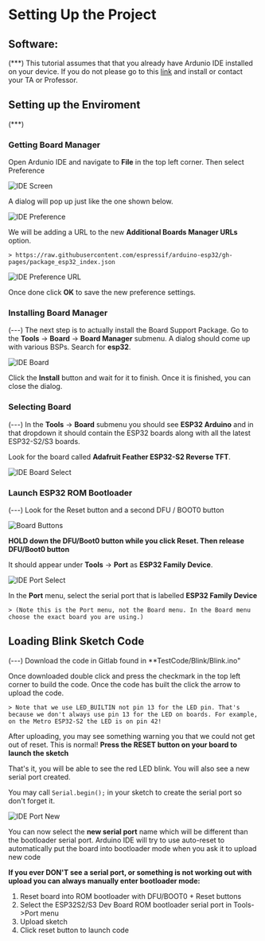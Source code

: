 # Setting Up the Project 

## Software: 
(***)
This tutorial assumes that that you already have Ardunio IDE installed on your device.  If you do not please go to this [link](http://www.arduino.cc/en/Main/Software) and install or contact your TA or Professor. 

## Setting up the Enviroment 
(***)

### Getting Board Manager 
Open Ardunio IDE and navigate to **File** in the top left corner.  Then select Preference 

![IDE Screen](/assets/images/IDE_File.png)

A dialog will pop up just like the one shown below.

![IDE Preference](/assets/images/IDE_Preference.png)

We will be adding a URL to the new **Additional Boards Manager URLs** option. 

    > https://raw.githubusercontent.com/espressif/arduino-esp32/gh-pages/package_esp32_index.json

![IDE Preference URL](/assets/images/IDE_Preference_URL.png)

Once done click **OK** to save the new preference settings.

### Installing Board Manager 
(---)
The next step is to actually install the Board Support Package. Go to the **Tools** → **Board** → **Board Manager** submenu. A dialog should come up with various BSPs. Search for **esp32**.

![IDE Board](/assets/images/IDE_Board.png)

Click the **Install** button and wait for it to finish. Once it is finished, you can close the dialog.

### Selecting Board  
(---)
In the **Tools** → **Board** submenu you should see **ESP32 Arduino** and in that dropdown it should contain the ESP32 boards along with all the latest ESP32-S2/S3 boards.

Look for the board called **Adafruit Feather ESP32-S2 Reverse TFT**.

![IDE Board Select](/assets/images/IDE_Board_Select.png)

### Launch ESP32 ROM Bootloader 
(---)
Look for the Reset button and a second DFU / BOOT0 button

![Board Buttons](/assets/images/Board_Bootloader.png)

**HOLD down the DFU/Boot0 button while you click Reset. Then release DFU/Boot0 button**

It should appear under **Tools** -> **Port** as **ESP32 Family Device**. 

![IDE Port Select](/assets/images/IDE_Port.png)

In the **Port** menu, select the serial port that is labelled **ESP32 Family Device**

    > (Note this is the Port menu, not the Board menu. In the Board menu choose the exact board you are using.)

## Loading Blink Sketch Code  
(---)
Download the code in Gitlab found in **TestCode/Blink/Blink.ino"

Once downloaded double click and press the checkmark in the top left corner to build the code. Once the code has built the click the arrow to upload the code.

    > Note that we use LED_BUILTIN not pin 13 for the LED pin. That's because we don't always use pin 13 for the LED on boards. For example, on the Metro ESP32-S2 the LED is on pin 42!

After uploading, you may see something warning you that we could not get out of reset. This is normal! **Press the RESET button on your board to launch the sketch**

That's it, you will be able to see the red LED blink. You will also see a new serial port created.

You may call <code>Serial.begin();</code> in your sketch to create the serial port so don't forget it.

![IDE Port New](/assets/images/IDE_New_Port.png)

You can now select the **new serial port** name which will be different than the bootloader serial port. Arduino IDE will try to use auto-reset to automatically put the board into bootloader mode when you ask it to upload new code

**If you ever DON'T see a serial port, or something is not working out with upload you can always manually enter bootloader mode:**

<ol>
  <li>Reset board into ROM bootloader with DFU/BOOT0 + Reset buttons</li>
  <li>Select the ESP32S2/S3 Dev Board ROM bootloader serial port in Tools->Port menu</li>
  <li>Upload sketch</li>
  <li>Click reset button to launch code</li>
</ol>